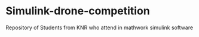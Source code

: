 # Simulink-drone-competition
Repository of Students from KNR who attend in mathwork simulink software 
